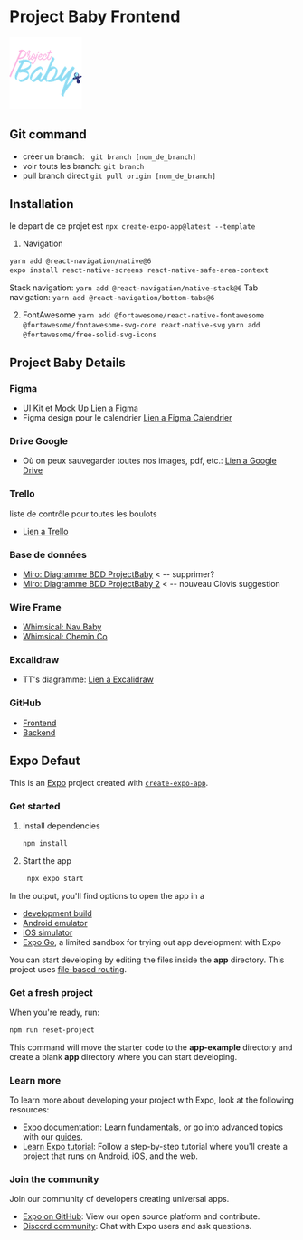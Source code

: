 # Project Baby Frontend

![Project Baby Logo](/assets/images/logo128.png)

## Git command
- créer un branch: ` git branch [nom_de_branch]`
- voir touts les branch: `git branch`
- pull branch direct `git pull origin [nom_de_branch]`


## Installation
le depart de ce projet est `npx create-expo-app@latest --template`

1. Navigation
```bash
yarn add @react-navigation/native@6
expo install react-native-screens react-native-safe-area-context
```
Stack navigation:
`yarn add @react-navigation/native-stack@6`
Tab navigation:
`yarn add @react-navigation/bottom-tabs@6`

2. FontAwesome
`yarn add @fortawesome/react-native-fontawesome @fortawesome/fontawesome-svg-core react-native-svg`
`yarn add @fortawesome/free-solid-svg-icons`


## Project Baby Details

### Figma 
- UI Kit et Mock Up
[Lien a Figma](https://www.figma.com/design/gbN5TEyfZvltUOCT5Kmihd/BabyProject?node-id=0-1&node-type=canvas&t=AizRPK6XI3cnRWuV-0)
- Figma design pour le calendrier [Lien a Figma Calendrier](https://www.figma.com/design/qyV1UIHCcqqYG6G6DMaQgT/Calendar-mobile-app-(Community)?node-id=1-27&node-type=frame&t=LWKAGbGyMjrQkLXy-0)

### Drive Google 
- Où on peux sauvegarder toutes nos images, pdf, etc.: [Lien a Google Drive](https://drive.google.com/drive/folders/1MR9_ggF5i64Gjs0xQGo1dvmDbFgdyhTI?usp=drive_link)

### Trello
liste de contrôle pour toutes les boulots
- [Lien a Trello](https://trello.com/b/vzGjy7JP/project-baby)

### Base de données
- [Miro: Diagramme BDD ProjectBaby](https://miro.com/app/board/uXjVLNosuSo=/)  < -- supprimer?
- [Miro: Diagramme BDD ProjectBaby 2](https://miro.com/app/live-embed/uXjVLN155II=/?moveToViewport=-1430,-88,2178,1144&embedId=129046321067) < -- nouveau Clovis suggestion

### Wire Frame
- [Whimsical: Nav Baby](https://whimsical.com/project-baby-nav-baby-FUA77T2hidyPbSAFfNNLy9)
- [Whimsical: Chemin Co](https://whimsical.com/project-baby-nav-baby-FUA77T2hidyPbSAFfNNLy9)

### Excalidraw
- TT's diagramme: [Lien a Excalidraw](https://excalidraw.com/#json=MFZCuN98J6bwZjBH5rmuj,tphzUOuySuBaEHKHwuKyNQ)

### GitHub
- [Frontend](https://github.com/tybouddha/Project_Baby_Frontend.git)
- [Backend](https://github.com/tybouddha/Project_Baby_Backend.git)


## Expo Defaut
This is an [Expo](https://expo.dev) project created with [`create-expo-app`](https://www.npmjs.com/package/create-expo-app).

### Get started

1. Install dependencies

   ```bash
   npm install
   ```

2. Start the app

   ```bash
    npx expo start
   ```

In the output, you'll find options to open the app in a

- [development build](https://docs.expo.dev/develop/development-builds/introduction/)
- [Android emulator](https://docs.expo.dev/workflow/android-studio-emulator/)
- [iOS simulator](https://docs.expo.dev/workflow/ios-simulator/)
- [Expo Go](https://expo.dev/go), a limited sandbox for trying out app development with Expo

You can start developing by editing the files inside the **app** directory. This project uses [file-based routing](https://docs.expo.dev/router/introduction).

### Get a fresh project

When you're ready, run:

```bash
npm run reset-project
```

This command will move the starter code to the **app-example** directory and create a blank **app** directory where you can start developing.

### Learn more

To learn more about developing your project with Expo, look at the following resources:

- [Expo documentation](https://docs.expo.dev/): Learn fundamentals, or go into advanced topics with our [guides](https://docs.expo.dev/guides).
- [Learn Expo tutorial](https://docs.expo.dev/tutorial/introduction/): Follow a step-by-step tutorial where you'll create a project that runs on Android, iOS, and the web.

### Join the community

Join our community of developers creating universal apps.

- [Expo on GitHub](https://github.com/expo/expo): View our open source platform and contribute.
- [Discord community](https://chat.expo.dev): Chat with Expo users and ask questions.
